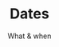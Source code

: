 ---
widget: experience
headless: true  # This file represents a page section.
weight: 40  # Order that this section will appear.

title: "Dates"
subtitle: "What & when"

# Date format
#   Refer to https://wowchemy.com/docs/customization/#date-format
date_format: "02 Jan 2006"

# Experiences.
#   Add/remove as many `experience` blocks below as you like.
#   Required fields are `title`, `company`, and `date_start`.
#   Leave `date_end` empty if it's your current employer.
#   Begin/end multi-line descriptions with `>-`.
experience:
- title: "Recruting members"
  company: "Online - apply here"
  company_url: "https://forms.gle/bN5S1dhFS2Zf57U77"
  location: "Poland"
  date_start: "2020-09-27"
  date_end: "2020-10-10"
  description: ""
  
  
experience:
- title: "Participants selection"
  #company: "Online"
  #company_url: ""
  #location: "Poland"
  date_start: "2020-10-10"
  date_end: ""
  description: ""


experience:
- title: "Project launch"
  #company: "Online"
  #company_url: ""
  location: "Poland"
  date_start: "2020-10-15"
  date_end: "2020-11-03"
  description: ""

experience:
- title: "Collecting & analyzing data"
  #company: "Online"
  #company_url: ""
  location: "Poland"
  date_start: "2020-11-03"
  date_end: "2020-11-24"
  description: "Getting to know sign language datasets, statistical analyzes"

experience:
- title: "Model design & training"
  company: ""
  #company_url: ""
  location: "Gdańsk, Poland"
  date_start: "2020-11-24"
  date_end: "2020-12-29"
  description: "Literature review, basic models and common solutions"
  
experience:
- title: "Model design, training &  testing"
  company: "Online"
  #company_url: ""
  location: "Poland"
  date_start: "2020-12-29"
  date_end: "2021-02-23"
  description: "Going deeper - advanced models"
  
experience:
- title: "Final model selection"
  company: "Online"
  #company_url: ""
  location: "Poland"
  date_start: "2021-02-23"
  date_end: "2021-03-09"
  description: "Final experiments"


experience:
- title: "Summary"
  company: "Online"
  #company_url: ""
  location: "Poland"
  date_start: "2021-03-09"
  date_end: "2021-03-23"
  description: "Finishing the project"

experience:
- title: "Article preparation"
  company: "Online"
  #company_url: ""
  location: "Poland"
  date_start: "2021-03-23"
  date_end: "2021-05-01"
  description: "Preparing preprint about conducted experiments"

---